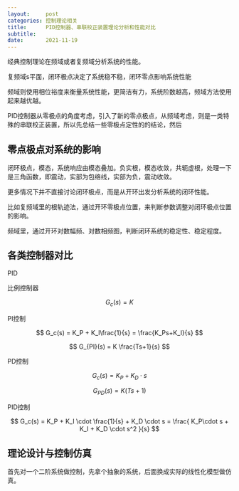 ```yaml
---
layout:     post
categories: 控制理论相关
title:      PID控制器、串联校正装置理论分析和性能对比
subtitle:   
date:       2021-11-19
---
```


经典控制理论在频域或者复频域分析系统的性能。

复频域s平面，闭环极点决定了系统稳不稳，闭环零点影响系统性能

频域则使用相位裕度来衡量系统性能，更简洁有力，系统阶数越高，频域方法使用起来越优越。


PID控制器从零极点的角度考虑，引入了新的零点极点，从频域考虑，则是一类特殊的串联校正装置，所以先总结一些零极点定性的的结论，然后

## 零点极点对系统的影响

闭环极点，模态，系统响应由模态叠加。负实根，模态收敛，共轭虚根，处理一下是三角函数，即震动，实部为包络线，实部为负，震动收敛。

更多情况下并不直接讨论闭环极点，而是从开环出发分析系统的闭环性能。

比如复频域里的根轨迹法，通过开环零极点位置，来判断参数调整对闭环极点位置的影响。

频域里，通过开环对数幅频、对数相频图，判断闭环系统的稳定性、稳定程度。

## 各类控制器对比

PID

比例控制器

$$ G_c(s) = K $$

PI控制

$$ G_c(s) = K_P + K_I\frac{1}{s} = \frac{K_Ps+K_I}{s} $$

$$ G_{PI}(s) = K \frac{Ts+1}{s} $$

PD控制

$$ G_c(s) = K_P + K_D \cdot s $$

$$ G_{PD}(s) = K (Ts+1) $$

PID控制

$$ G_c(s) = K_P + K_I \cdot \frac{1}{s} + K_D \cdot s = \frac{ K_P\cdot s + K_I + K_D \cdot s^2 }{s} $$

## 理论设计与控制仿真

首先对一个二阶系统做控制，先拿个抽象的系统，后面换成实际的线性化模型做仿真。














